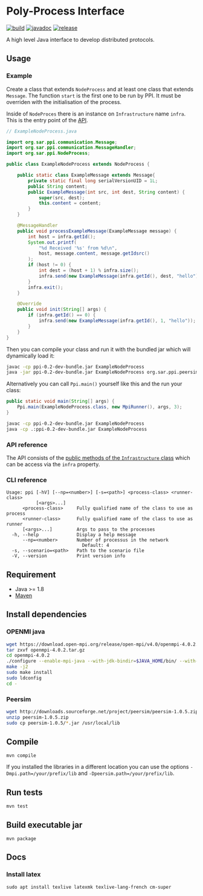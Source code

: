 # Poly-Process Interface

[![build][buildbadge]][buildworkflow] [![javadoc][javadocbadge]][javadocurl] [![release][releasebadge]][releaseurl]

A high level Java interface to develop distributed protocols.

## Usage

### Example

Create a class that extends `NodeProcess` and at least one class that extends
`Message`. The function `start` is the first one to be run by PPI. It must be
overriden with the initialisation of the process.

Inside of `NodeProces` there is an instance on `Infrastructure` name `infra`.
This is the entry point of the [API](#api-reference).

```java
// ExampleNodeProcess.java

import org.sar.ppi.communication.Message;
import org.sar.ppi.communication.MessageHandler;
import org.sar.ppi.NodeProcess;

public class ExampleNodeProcess extends NodeProcess {

	public static class ExampleMessage extends Message{
		private static final long serialVersionUID = 1L;
		public String content;
		public ExampleMessage(int src, int dest, String content) {
			super(src, dest);
			this.content = content;
		}
	}

	@MessageHandler
	public void processExampleMessage(ExampleMessage message) {
		int host = infra.getId();
		System.out.printf(
			"%d Received '%s' from %d\n",
			host, message.content, message.getIdsrc()
		);
		if (host != 0) {
			int dest = (host + 1) % infra.size();
			infra.send(new ExampleMessage(infra.getId(), dest, "hello"));
		}
		infra.exit();
	}

	@Override
	public void init(String[] args) {
		if (infra.getId() == 0) {
			infra.send(new ExampleMessage(infra.getId(), 1, "hello"));
		}
	}
}
```

Then you can compile your class and run it with the bundled jar which will
dynamically load it:

```bash
javac -cp ppi-0.2-dev-bundle.jar ExampleNodeProcess
java -jar ppi-0.2-dev-bundle.jar ExampleNodeProcess org.sar.ppi.peersim.PeerSimRunner --np=4
```

Alternatively you can call `Ppi.main()` yourself like this and the run your class:

```java
public static void main(String[] args) {
	Ppi.main(ExampleNodeProcess.class, new MpiRunner(), args, 3);
}
```

```bash
javac -cp ppi-0.2-dev-bundle.jar ExampleNodeProcess
java -cp .:ppi-0.2-dev-bundle.jar ExampleNodeProcess
```

### API reference

The API consists of the [public methods of the `Infrastructure` class](https://polyprocessinterface.github.io/ppi/org/sar/ppi/Infrastructure.html)
which can be access via the `infra` property.

### CLI reference

```
Usage: ppi [-hV] [--np=<number>] [-s=<path>] <process-class> <runner-class>
           [<args>...]
      <process-class>     Fully qualified name of the class to use as process
      <runner-class>      Fully qualified name of the class to use as runner
      [<args>...]         Args to pass to the processes
  -h, --help              Display a help message
      --np=<number>       Number of processus in the network
                            Default: 4
  -s, --scenario=<path>   Path to the scenario file
  -V, --version           Print version info
```

## Requirement

- Java >= 1.8
- [Maven](https://maven.apache.org/)

## Install dependencies

### OPENMI java

```bash
wget https://download.open-mpi.org/release/open-mpi/v4.0/openmpi-4.0.2.tar.gz
tar zxvf openmpi-4.0.2.tar.gz
cd openmpi-4.0.2
./configure --enable-mpi-java --with-jdk-bindir=$JAVA_HOME/bin/ --with-jdk-headers=$JAVA_HOME/include
make -j2
sudo make install
sudo ldconfig
cd -
```

### Peersim

```bash
wget http://downloads.sourceforge.net/project/peersim/peersim-1.0.5.zip
unzip peersim-1.0.5.zip
sudo cp peersim-1.0.5/*.jar /usr/local/lib
```

## Compile

    mvn compile

If you installed the libraries in a different location you can use the options
`-Dmpi.path=/your/prefix/lib` and `-Dpeersim.path=/your/prefix/lib`.

## Run tests

    mvn test

## Build executable jar

    mvn package

## Docs

### Install latex

    sudo apt install texlive latexmk texlive-lang-french cm-super

[buildbadge]: https://github.com/PolyProcessInterface/ppi/workflows/build/badge.svg
[buildworkflow]: https://github.com/PolyProcessInterface/ppi/actions?query=workflow%3Abuild+branch%3Amaster
[javadocbadge]: https://img.shields.io/github/deployments/PolyProcessInterface/ppi/github-pages?label=javadoc
[javadocurl]: https://polyprocessinterface.github.io/ppi
[releasebadge]: https://img.shields.io/github/v/release/PolyProcessInterface/ppi
[releaseurl]: https://github.com/PolyProcessInterface/ppi/releases/latest